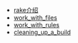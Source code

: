 * [rake介绍](basic.md)
* [work_with_files](work_with_files.md)
* [work_with_rules](work_with_rules.md)
* [cleaning_up_a_build](cleaning_up_a_build.md)

